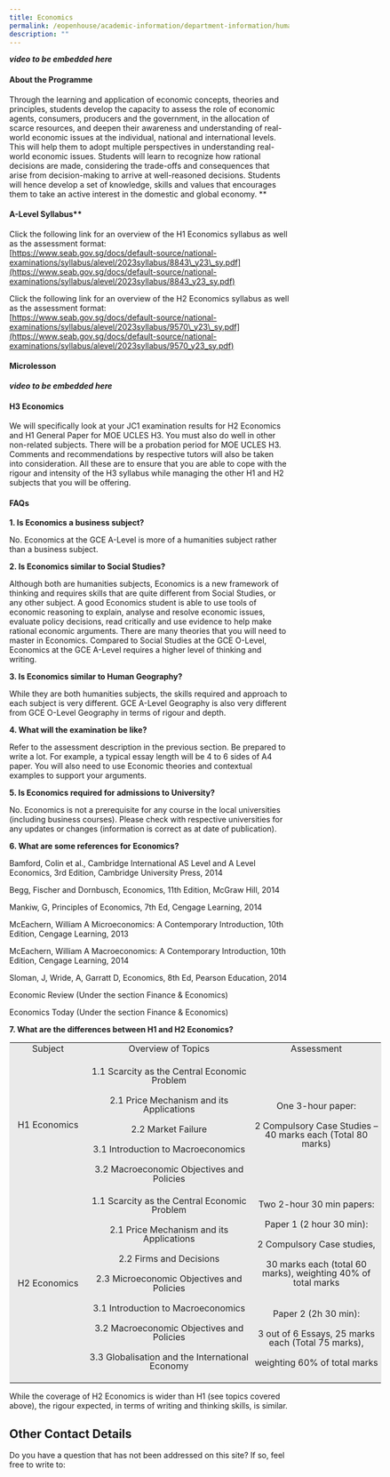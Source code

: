 ```yaml
---
title: Economics
permalink: /eopenhouse/academic-information/department-information/humanities/economics/
description: ""
---
```

***video to be embedded here***

#### **About the Programme**

Through the learning and application of economic concepts, theories and principles, students develop the capacity to assess the role of economic agents, consumers, producers and the government, in the allocation of scarce resources, and deepen their awareness and understanding of real-world economic issues at the individual, national and international levels. This will help them to adopt multiple perspectives in understanding real-world economic issues. Students will learn to recognize how rational decisions are made, considering the trade-offs and consequences that arise from decision-making to arrive at well-reasoned decisions. Students will hence develop a set of knowledge, skills and values that encourages them to take an active interest in the domestic and global economy.
**
#### A-Level Syllabus**

Click the following link for an overview of the H1 Economics syllabus as well as the assessment format: <br>
[https://www.seab.gov.sg/docs/default-source/national-examinations/syllabus/alevel/2023syllabus/8843\_y23\_sy.pdf](https://www.seab.gov.sg/docs/default-source/national-examinations/syllabus/alevel/2023syllabus/8843_y23_sy.pdf)&nbsp;

  
  

Click the following link for an overview of the H2 Economics syllabus as well as the assessment format: <br>
[https://www.seab.gov.sg/docs/default-source/national-examinations/syllabus/alevel/2023syllabus/9570\_y23\_sy.pdf](https://www.seab.gov.sg/docs/default-source/national-examinations/syllabus/alevel/2023syllabus/9570_y23_sy.pdf)&nbsp;

#### **Microlesson**

***video to be embedded here***

#### **H3 Economics**

We will specifically look at your JC1 examination results for H2 Economics and H1 General Paper for MOE UCLES H3. You must also do well in other non-related subjects. There will be a probation period for MOE UCLES H3. Comments and recommendations by respective tutors will also be taken into consideration. All these are to ensure that you are able to cope with the rigour and intensity of the H3 syllabus while managing the other H1 and H2 subjects that you will be offering.

#### **FAQs**

**1\. Is Economics a business subject?**

No. Economics at the GCE A-Level is more of a humanities subject rather than a business subject.

**2\. Is Economics similar to Social Studies?**

Although both are humanities subjects, Economics is a new framework of thinking and requires skills that are quite different from Social Studies, or any other subject. A good Economics student is able to use tools of economic reasoning to explain, analyse and resolve economic issues, evaluate policy decisions, read critically and use evidence to help make rational economic arguments. There are many theories that you will need to master in Economics. Compared to Social Studies at the GCE O-Level, Economics at the GCE A-Level requires a higher level of thinking and writing.

**3\. Is Economics similar to Human Geography?**

While they are both humanities subjects, the skills required and approach to each subject is very different. GCE A-Level Geography is also very different from GCE O-Level Geography in terms of rigour and depth.

**4\. What will the examination be like?**

Refer to the assessment description in the previous section. Be prepared to write a lot. For example, a typical essay length will be 4 to 6 sides of A4 paper. You will also need to use Economic theories and contextual examples to support your arguments.

**5\. Is Economics required for admissions to University?**

No. Economics is not a prerequisite for any course in the local universities (including business courses). Please check with respective universities for any updates or changes (information is correct as at date of publication).

**6\. What are some references for Economics?**

Bamford, Colin et al., Cambridge International AS Level and A Level Economics, 3rd Edition, Cambridge University Press, 2014

Begg, Fischer and Dornbusch, Economics, 11th Edition, McGraw Hill, 2014

Mankiw, G, Principles of Economics, 7th Ed, Cengage Learning, 2014

McEachern, William A Microeconomics: A Contemporary Introduction, 10th Edition, Cengage Learning, 2013

McEachern, William A Macroeconomics: A Contemporary Introduction, 10th Edition, Cengage Learning, 2014

Sloman, J, Wride, A, Garratt D, Economics, 8th Ed, Pearson Education, 2014

Economic Review (Under the section Finance &amp; Economics)

Economics Today (Under the section Finance &amp; Economics)

  

**7\. What are the differences between H1 and H2 Economics?**

<table style="margin: 0px; outline: 0px; padding: 0px; border: 1px solid rgb(234, 234, 234); width: 670px;" class="iveo_table ives_tab_1"><colgroup style="margin: 0px; outline: 0px; padding: 0px;" class=""><col style="margin: 0px; outline: 0px; padding: 0px;" class="" width="55"><col style="margin: 0px; outline: 0px; padding: 0px;" class="" width="168"><col style="margin: 0px; outline: 0px; padding: 0px;" class="" width="130"></colgroup><tbody style="margin: 0px; outline: 0px; padding: 0px;" class=""><tr style="margin: 0px; outline: 0px; padding: 0px;" class=""><td style="margin: 0px; outline: 0px; padding: 2px; text-align: center; background-color: rgb(234, 234, 234); color: rgb(34, 34, 34); width: 134px;" class=""><p style="margin: 0px 0px 20px; outline: 0px; padding: 0px; line-height: 2;" class="" dir="ltr"><span style="margin: 0px; outline: 0px; padding: 0px; line-height: 16.1333px;" class="">Subject</span></p></td><td style="margin: 0px; outline: 0px; padding: 2px; text-align: center; background-color: rgb(234, 234, 234); color: rgb(34, 34, 34); width: 297px;" class=""><p style="margin: 0px 0px 20px; outline: 0px; padding: 0px; line-height: 2;" class="" dir="ltr"><span style="margin: 0px; outline: 0px; padding: 0px; line-height: 16.1333px;" class="">Overview of Topics</span></p></td><td style="margin: 0px; outline: 0px; padding: 2px; text-align: center; background-color: rgb(234, 234, 234); color: rgb(34, 34, 34); width: 230px;" class=""><p style="margin: 0px 0px 20px; outline: 0px; padding: 0px; line-height: 2;" class="" dir="ltr"><span style="margin: 0px; outline: 0px; padding: 0px; line-height: 16.1333px;" class="">Assessment</span></p></td></tr><tr style="margin: 0px; outline: 0px; padding: 0px;" class=""><td style="margin: 0px; outline: 0px; padding: 2px; text-align: center; background-color: rgb(234, 234, 234); color: rgb(34, 34, 34);" class=""><p style="margin: 0px 0px 20px; outline: 0px; padding: 0px; line-height: 2;" class="" dir="ltr"><span style="margin: 0px; outline: 0px; padding: 0px; line-height: 16.1333px;" class="">H1 Economics</span></p></td><td style="margin: 0px; outline: 0px; padding: 2px; text-align: center; background-color: rgb(234, 234, 234); color: rgb(34, 34, 34);" class=""><p style="margin: 0px 0px 20px; outline: 0px; padding: 0px; line-height: 2;" class="" dir="ltr"><span style="margin: 0px; outline: 0px; padding: 0px; line-height: 16.1333px;" class="">1.1 Scarcity as the Central Economic Problem</span></p><p style="margin: 0px 0px 20px; outline: 0px; padding: 0px; line-height: 2;" class="" dir="ltr"><span style="margin: 0px; outline: 0px; padding: 0px; line-height: 16.1333px;" class="">2.1 Price Mechanism and its Applications</span></p><p style="margin: 0px 0px 20px; outline: 0px; padding: 0px; line-height: 2;" class="" dir="ltr"><span style="margin: 0px; outline: 0px; padding: 0px; line-height: 16.1333px;" class="">2.2 Market Failure</span></p><p style="margin: 0px 0px 20px; outline: 0px; padding: 0px; line-height: 2;" class="" dir="ltr"><span style="margin: 0px; outline: 0px; padding: 0px; line-height: 16.1333px;" class="">3.1 Introduction to Macroeconomics</span></p><p style="margin: 0px 0px 20px; outline: 0px; padding: 0px; line-height: 2;" class="" dir="ltr"><span style="margin: 0px; outline: 0px; padding: 0px; line-height: 16.1333px;" class="">3.2 Macroeconomic Objectives and Policies</span></p></td><td style="margin: 0px; outline: 0px; padding: 2px; text-align: center; background-color: rgb(234, 234, 234); color: rgb(34, 34, 34);" class=""><p style="margin: 0px 0px 20px; outline: 0px; padding: 0px; line-height: 2;" class="" dir="ltr"><span style="margin: 0px; outline: 0px; padding: 0px; line-height: 16.1333px;" class="">One 3-hour paper:</span></p><p style="margin: 0px 0px 20px; outline: 0px; padding: 0px; line-height: 2;" class="" dir="ltr"><span style="margin: 0px; outline: 0px; padding: 0px; line-height: 16.1333px;" class="">2 Compulsory Case Studies – 40 marks each (Total 80 marks)</span></p></td></tr><tr style="margin: 0px; outline: 0px; padding: 0px;" class=""><td style="margin: 0px; outline: 0px; padding: 2px; text-align: center; background-color: rgb(234, 234, 234); color: rgb(34, 34, 34);" class=""><p style="margin: 0px 0px 20px; outline: 0px; padding: 0px; line-height: 2;" class="" dir="ltr"><span style="margin: 0px; outline: 0px; padding: 0px; line-height: 16.1333px;" class="">H2 Economics</span></p></td><td style="margin: 0px; outline: 0px; padding: 2px; text-align: center; background-color: rgb(234, 234, 234); color: rgb(34, 34, 34);" class=""><p style="margin: 0px 0px 20px; outline: 0px; padding: 0px; line-height: 2;" class="" dir="ltr"><span style="margin: 0px; outline: 0px; padding: 0px; line-height: 16.1333px;" class="">1.1 Scarcity as the Central Economic Problem</span></p><p style="margin: 0px 0px 20px; outline: 0px; padding: 0px; line-height: 2;" class="" dir="ltr"><span style="margin: 0px; outline: 0px; padding: 0px; line-height: 16.1333px;" class="">2.1 Price Mechanism and its Applications</span></p><p style="margin: 0px 0px 20px; outline: 0px; padding: 0px; line-height: 2;" class="" dir="ltr"><span style="margin: 0px; outline: 0px; padding: 0px; line-height: 16.1333px;" class="">2.2 Firms and Decisions</span></p><p style="margin: 0px 0px 20px; outline: 0px; padding: 0px; line-height: 2;" class="" dir="ltr"><span style="margin: 0px; outline: 0px; padding: 0px; line-height: 16.1333px;" class="">2.3 Microeconomic Objectives and Policies</span></p><p style="margin: 0px 0px 20px; outline: 0px; padding: 0px; line-height: 2;" class="" dir="ltr"><span style="margin: 0px; outline: 0px; padding: 0px; line-height: 16.1333px;" class="">3.1 Introduction to Macroeconomics</span></p><p style="margin: 0px 0px 20px; outline: 0px; padding: 0px; line-height: 2;" class="" dir="ltr"><span style="margin: 0px; outline: 0px; padding: 0px; line-height: 16.1333px;" class="">3.2 Macroeconomic Objectives and Policies</span></p><p style="margin: 0px 0px 20px; outline: 0px; padding: 0px; line-height: 2;" class="" dir="ltr"><span style="margin: 0px; outline: 0px; padding: 0px; line-height: 16.1333px;" class="">3.3 Globalisation and the International Economy</span></p></td><td style="margin: 0px; outline: 0px; padding: 2px; text-align: center; background-color: rgb(234, 234, 234); color: rgb(34, 34, 34);" class=""><p style="margin: 0px 0px 20px; outline: 0px; padding: 0px; line-height: 2;" class="" dir="ltr"><span style="margin: 0px; outline: 0px; padding: 0px; line-height: 16.1333px;" class="">Two 2-hour 30 min papers:</span></p><p style="margin: 0px 0px 20px; outline: 0px; padding: 0px; line-height: 2;" class="" dir="ltr"><span style="margin: 0px; outline: 0px; padding: 0px; line-height: 16.1333px;" class="">Paper 1 (2 hour 30 min)</span><span style="margin: 0px; outline: 0px; padding: 0px; line-height: 16.1333px;" class="">:</span></p><p style="margin: 0px 0px 20px; outline: 0px; padding: 0px; line-height: 2;" class="" dir="ltr"><span style="margin: 0px; outline: 0px; padding: 0px; line-height: 16.1333px;" class="">2 Compulsory Case studies,</span></p><p style="margin: 0px 0px 20px; outline: 0px; padding: 0px; line-height: 2;" class="" dir="ltr"><span style="margin: 0px; outline: 0px; padding: 0px; line-height: 16.1333px;" class="">30 marks each (total 60 marks), weighting 40% of total marks</span></p><br style="margin: 0px; outline: 0px; padding: 0px;" class=""><p style="margin: 0px 0px 20px; outline: 0px; padding: 0px; line-height: 2;" class="" dir="ltr"><span style="margin: 0px; outline: 0px; padding: 0px; line-height: 16.1333px;" class="">Paper 2 (2h 30 min)</span><span style="margin: 0px; outline: 0px; padding: 0px; line-height: 16.1333px;" class="">:</span></p><p style="margin: 0px 0px 20px; outline: 0px; padding: 0px; line-height: 2;" class="" dir="ltr"><span style="margin: 0px; outline: 0px; padding: 0px; line-height: 16.1333px;" class="">3 out of 6 Essays, 25 marks each (Total 75 marks),</span></p><p style="margin: 0px 0px 20px; outline: 0px; padding: 0px; line-height: 2;" class="" dir="ltr"><span style="margin: 0px; outline: 0px; padding: 0px; line-height: 16.1333px;" class="">weighting 60% of total marks</span></p></td></tr></tbody></table>

While the coverage of H2 Economics is wider than H1 (see topics covered above), the rigour expected, in terms of writing and thinking skills, is similar.

[](mailto:derek_ng@moe.edu.sg)

Other Contact Details
---------------------

Do you have a question that has not been addressed on this site? If so, feel free to write to: